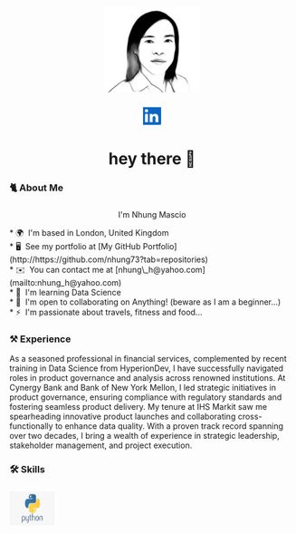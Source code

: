 <div align="center">
  <img height="150" src="https://github.com/nhung73/nhung73/blob/main/NM.png" />
</div>

###

<div align="center">
  <a href="https://www.linkedin.com/in/nhungmascio" target="_blank" rel="noreferrer">
    <picture>
      <source media="(prefers-color-scheme: dark)" srcset="https://github.com/nhung73/nhung73/blob/0e536b3839381f4a8dafed704af41ae27b04c1be/linkedIn.png?raw=true" />
      <source media="(prefers-color-scheme: light)" srcset="https://github.com/nhung73/nhung73/blob/0e536b3839381f4a8dafed704af41ae27b04c1be/linkedIn.png?raw=true" />
      <img src="https://github.com/nhung73/nhung73/blob/0e536b3839381f4a8dafed704af41ae27b04c1be/linkedIn.png?raw=true" width="32" height="32" />
    </picture>
  </a>
</p>


###

<h1 align="center">hey there 👋</h1>

###

<h3 align="left">🐈  About Me</h3>

###

I'm Nhung Mascio <br>
<p align="left">
*   🌍  I'm based in London, United Kingdom <br>
*   🖥️  See my portfolio at [My GitHub Portfolio](http://https://github.com/nhung73?tab=repositories) <br>
*   ✉️  You can contact me at [nhung\_h@yahoo.com](mailto:nhung_h@yahoo.com) <br>
*   🧠  I'm learning Data Science <br>
*   🤝  I'm open to collaborating on Anything! (beware as I am a beginner...) <br>
*   ⚡  I'm passionate about travels, fitness and food... <br>
</p>

###

<h3 align="left">⚒️ Experience</h3>

<p align="left">
As a seasoned professional in financial services, complemented by recent training in Data Science from HyperionDev, I have successfully navigated roles in product governance and analysis across renowned institutions. At Cynergy Bank and Bank of New York Mellon, I led strategic initiatives in product governance, ensuring compliance with regulatory standards and fostering seamless product delivery. My tenure at IHS Markit saw me spearheading innovative product launches and collaborating cross-functionally to enhance data quality. With a proven track record spanning over two decades, I bring a wealth of experience in strategic leadership, stakeholder management, and project execution.
</p>

###

<h3 align="left">🛠 Skills</h3>

###

<p align="left">
  <a href="https://www.python.org/" target="_blank" rel="noreferrer">
    <img src="https://github.com/nhung73/nhung73/blob/0e536b3839381f4a8dafed704af41ae27b04c1be/python_logo.png?raw=true" width="80" height="60" alt="Python" />
  </a>
</p>

###
